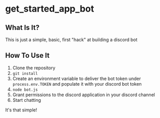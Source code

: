 # get_started_app_bot

## What Is It?
This is just a simple, basic, first "hack" at building a discord bot

## How To Use It
1. Clone the repository
2. `git install`
3. Create an environment variable to deliver the bot token under `process.env.TOKEN` and populate it with your discord bot token
4. `node bot.js`
5. Grant permissions to the discord application in your discord channel
6. Start chatting

It's that simple!
